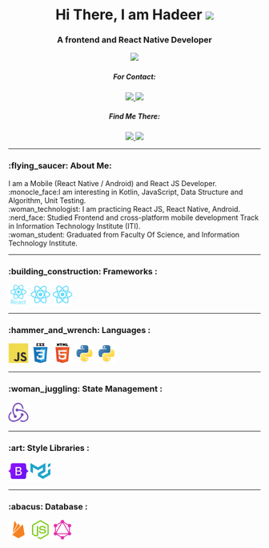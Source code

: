 <div id="header" align="center">
  <h1>
    Hi There, I am Hadeer 
    <img src="https://media.giphy.com/media/hvRJCLFzcasrR4ia7z/giphy.gif" width="30px"/>
    <h3>A frontend and React Native Developer</h3>
  </h1>
  </h1>
  <img src="https://media.giphy.com/media/vLlpbDafjgHystuJ0a/giphy.gif" width="100"/>
  <h5>For Contact:</h5>
  <div id="contactMebadges">
    <a href="https://www.linkedin.com/in/hadeer-essam-03000b198/">
      <img src="https://img.shields.io/badge/LinkedIn-blue?style=for-the-badge&logo=Linkedin&logoColor=white"/>
    </a>
    <a href="hadeeressam21@gmail.com">
      <img src="https://img.shields.io/badge/Gmail-red?style=for-the-badge&logo=Gmail&logoColor=white"/>
    </a>
  </div>
  <h5>Find Me There:</h5>
  <div id="findMeBadges">
    <a href="https://twitter.com/HadeerEssamKh">
      <img src="https://img.shields.io/badge/Twitter-blue?style=for-the-badge&logo=Twitter&logoColor=white"/>
    </a>
    <a href="https://leetcode.com/hadeeressam21/">
      <img src="https://img.shields.io/badge/Leetcode-orange?style=for-the-badge&logo=LeetCode&logoColor=black"/>
    </a>
  </div>
  
  ---
  
  <div id="aboutMe" align="left">
  <h3>
    :flying_saucer: About Me:
  </h3>
  <div>I am a Mobile (React Native / Android) and React JS Developer.</div>
        <div>:monocle_face:I am interesting in Kotlin, JavaScript, Data Structure and Algorithm, Unit Testing.</div>
        <div>:woman_technologist: I am practicing React JS, React Native, Android. </div> 
        <div>:nerd_face: Studied Frontend and cross-platform mobile development Track in Information Technology Institute (ITI).</div>
        <div>:woman_student: Graduated from Faculty Of Science, and Information Technology Institute.</div>
  </div>
  
  ---
  
  <div id="Frameworks" align="left">
    <h3 textDecoration="underline">
      :building_construction: Frameworks :
     </h3>
    <div id="FramworksImages">
      <img src="https://github.com/devicons/devicon/blob/master/icons/react/react-original-wordmark.svg" alt="ReactJS" title="React JS" width="40" height="40"/>
      <img src="https://github.com/devicons/devicon/blob/master/icons/react/react-original.svg" alt="ReactNative" title="React Native" width="40" height="40"/>
      <img src="https://github.com/devicons/devicon/blob/master/icons/react/react-original.svg" alt="Android" title="Android" width="40" height="40"/>
    </div>
  <div>
  
  ---
  
  <div id="Languages" align="left">
    <h3> :hammer_and_wrench: Languages : </h3>
    <div id="LanguagesImages">
      <img src="https://github.com/devicons/devicon/blob/master/icons/javascript/javascript-original.svg" alt="JavaScript" title="JS" width="40" height="40"/>
      <img src="https://github.com/devicons/devicon/blob/master/icons/css3/css3-original-wordmark.svg" alt="CSS3" title="CSS" width="40" height="40"/>
      <img src="https://github.com/devicons/devicon/blob/master/icons/html5/html5-original-wordmark.svg" alt="HTML5" title="HTML" width="40" height="40"/>
      <img src="https://github.com/devicons/devicon/blob/master/icons/python/python-original.svg" alt="Kotlin" title="Kotlin" width="40" height="40"/>
      <img src="https://github.com/devicons/devicon/blob/master/icons/python/python-original.svg" alt="Python" title="Python" width="40" height="40"/>
    </div>
  <div>
  
  ---
  
  <div id="StateManagement" align="left">
    <h3> :woman_juggling: State Management : </h3>
    <div id="StateManagementImages">
      <img src="https://github.com/devicons/devicon/blob/master/icons/redux/redux-original.svg" alt="Redux/toolkit" title="Redux/toolkit" width="40" height="40"/>
    </div>
  <div>
  
  ---
  
  <div id="Style Library" align="left">
    <h3>:art: Style Libraries :</h3>
    <div id="StyleLibraryImages">
      <img src="https://github.com/devicons/devicon/blob/master/icons/bootstrap/bootstrap-original.svg" alt="Bootstrap" title="Bootstrap" width="40" height="40"/>
      <img src="https://github.com/devicons/devicon/blob/master/icons/materialui/materialui-plain.svg" alt="material ui" title="Material UI" width="40" height="40"/>
    </div>
  </div>
  
  ---
  
 <div id="Database" align="left">
   <h3> :abacus: Database : </h3>
    <div id="DatabaseImages">
      <img src="https://github.com/devicons/devicon/blob/master/icons/firebase/firebase-plain.svg" alt="firebase" title="Firebase" width="40" height="40"/>
      <img src="https://github.com/devicons/devicon/blob/master/icons/nodejs/nodejs-original.svg" alt="Node JS" title="Node JS" width="40" height="40" margin="17"/>
      <img src="https://github.com/devicons/devicon/blob/master/icons/graphql/graphql-plain.svg" alt="GraphQL" title="GraphQL" width="40" height="40"/>
    </div>
  </div>
</div>

